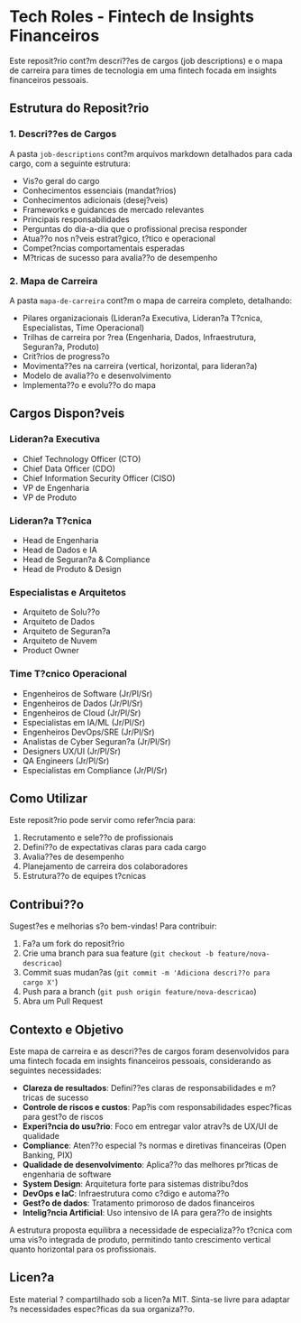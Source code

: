 # Tech Roles - Fintech de Insights Financeiros

Este reposit?rio cont?m descri??es de cargos (job descriptions) e o mapa de carreira para times de tecnologia em uma fintech focada em insights financeiros pessoais.

## Estrutura do Reposit?rio

### 1. Descri??es de Cargos
A pasta `job-descriptions` cont?m arquivos markdown detalhados para cada cargo, com a seguinte estrutura:
- Vis?o geral do cargo
- Conhecimentos essenciais (mandat?rios)
- Conhecimentos adicionais (desej?veis)
- Frameworks e guidances de mercado relevantes
- Principais responsabilidades
- Perguntas do dia-a-dia que o profissional precisa responder
- Atua??o nos n?veis estrat?gico, t?tico e operacional
- Compet?ncias comportamentais esperadas
- M?tricas de sucesso para avalia??o de desempenho

### 2. Mapa de Carreira
A pasta `mapa-de-carreira` cont?m o mapa de carreira completo, detalhando:
- Pilares organizacionais (Lideran?a Executiva, Lideran?a T?cnica, Especialistas, Time Operacional)
- Trilhas de carreira por ?rea (Engenharia, Dados, Infraestrutura, Seguran?a, Produto)
- Crit?rios de progress?o
- Movimenta??es na carreira (vertical, horizontal, para lideran?a)
- Modelo de avalia??o e desenvolvimento
- Implementa??o e evolu??o do mapa

## Cargos Dispon?veis

### Lideran?a Executiva
- Chief Technology Officer (CTO)
- Chief Data Officer (CDO)
- Chief Information Security Officer (CISO)
- VP de Engenharia
- VP de Produto

### Lideran?a T?cnica
- Head de Engenharia
- Head de Dados e IA
- Head de Seguran?a & Compliance
- Head de Produto & Design

### Especialistas e Arquitetos
- Arquiteto de Solu??o
- Arquiteto de Dados
- Arquiteto de Seguran?a
- Arquiteto de Nuvem
- Product Owner

### Time T?cnico Operacional
- Engenheiros de Software (Jr/Pl/Sr)
- Engenheiros de Dados (Jr/Pl/Sr)
- Engenheiros de Cloud (Jr/Pl/Sr)
- Especialistas em IA/ML (Jr/Pl/Sr)
- Engenheiros DevOps/SRE (Jr/Pl/Sr)
- Analistas de Cyber Seguran?a (Jr/Pl/Sr)
- Designers UX/UI (Jr/Pl/Sr)
- QA Engineers (Jr/Pl/Sr)
- Especialistas em Compliance (Jr/Pl/Sr)

## Como Utilizar

Este reposit?rio pode servir como refer?ncia para:
1. Recrutamento e sele??o de profissionais
2. Defini??o de expectativas claras para cada cargo
3. Avalia??es de desempenho
4. Planejamento de carreira dos colaboradores
5. Estrutura??o de equipes t?cnicas

## Contribui??o

Sugest?es e melhorias s?o bem-vindas! Para contribuir:
1. Fa?a um fork do reposit?rio
2. Crie uma branch para sua feature (`git checkout -b feature/nova-descricao`)
3. Commit suas mudan?as (`git commit -m 'Adiciona descri??o para cargo X'`)
4. Push para a branch (`git push origin feature/nova-descricao`)
5. Abra um Pull Request

## Contexto e Objetivo

Este mapa de carreira e as descri??es de cargos foram desenvolvidos para uma fintech focada em insights financeiros pessoais, considerando as seguintes necessidades:

- **Clareza de resultados**: Defini??es claras de responsabilidades e m?tricas de sucesso
- **Controle de riscos e custos**: Pap?is com responsabilidades espec?ficas para gest?o de riscos
- **Experi?ncia do usu?rio**: Foco em entregar valor atrav?s de UX/UI de qualidade
- **Compliance**: Aten??o especial ?s normas e diretivas financeiras (Open Banking, PIX)
- **Qualidade de desenvolvimento**: Aplica??o das melhores pr?ticas de engenharia de software
- **System Design**: Arquitetura forte para sistemas distribu?dos
- **DevOps e IaC**: Infraestrutura como c?digo e automa??o
- **Gest?o de dados**: Tratamento primoroso de dados financeiros
- **Intelig?ncia Artificial**: Uso intensivo de IA para gera??o de insights

A estrutura proposta equilibra a necessidade de especializa??o t?cnica com uma vis?o integrada de produto, permitindo tanto crescimento vertical quanto horizontal para os profissionais.

## Licen?a

Este material ? compartilhado sob a licen?a MIT. Sinta-se livre para adaptar ?s necessidades espec?ficas da sua organiza??o.